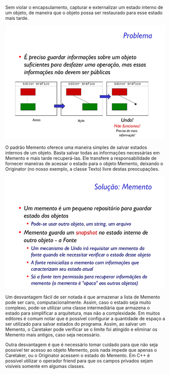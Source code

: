 Sem violar o encapsulamento, capturar e externalizar um estado interno de um objeto, de maneira que o objeto possa ser restaurado para esse estado mais tarde.

![alt text](problem.png)

O padrão Memento oferece uma maneira simples de salvar estados internos de um objeto. Basta salvar todas as informações necessárias em Memento e mais tarde recuperá-las. Ele transfere a responsabilidade de fornecer maneiras de acessar o estado para o objeto Memento, deixando o Originator (no nosso exemplo, a classe Texto) livre destas preocupações.

![alt text](solution.png)

Um desvantagem fácil de ser notada é que armazenar a lista de Memento pode ser caro, computacionalmente. Assim, caso o estado seja muito complexo, pode-se utilizar uma classe intermediária que armazena o estado para simplificar a arquitetura, mas não a complexidade. Em muitos editores é comum notar que é possível configurar a quantidade de espaço a ser utilizado para salvar estados do programa. Assim, ao salvar um Memento, o Caretaker pode verificar se o limite foi atingido e eliminar os Memento mais antigos, caso seja necessário.

Outra desvantagem é que é necessário tomar cuidado para que não seja possível ter acesso ao objeto Memento, pois nada impede que apenas o Caretaker, ou o Originator acessem o estado do Memento. Em C++ é possível utilizar o operador friend para que os campos privados sejam visíveis somente em algumas classes.
